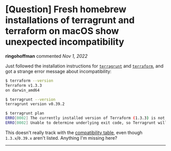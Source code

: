 # [Question] Fresh homebrew installations of terragrunt and terraform on macOS show unexpected incompatibility

**ringohoffman** commented *Nov 1, 2022*

Just followed the installation instructions for [`terragrunt`](https://terragrunt.gruntwork.io/docs/getting-started/install/#install-via-a-package-manager) and [`terraform`](https://developer.hashicorp.com/terraform/downloads), and got a strange error message about incompatibility:

```sh
$ terraform --version
Terraform v1.3.3
on darwin_amd64

$ terragrunt --version
terragrunt version v0.39.2

$ terragrunt plan
ERRO[0002] The currently installed version of Terraform (1.3.3) is not compatible with the version Terragrunt requires (= v0.15.0). 
ERRO[0002] Unable to determine underlying exit code, so Terragrunt will exit with error code 1 
```

This doesn't really track with the [compatibility table](https://terragrunt.gruntwork.io/docs/getting-started/supported-terraform-versions/), even though `1.3.x`/`0.39.x` aren't listed. Anything I'm missing here?
<br />
***


